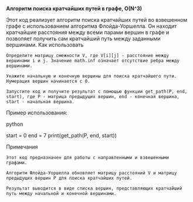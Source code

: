 **Алгоритм поиска кратчайших путей в графе, O(N^3)**

Этот код реализует алгоритм поиска кратчайших путей во взвешенном графе с использованием алгоритма Флойда-Уоршелла. Он находит кратчайшие расстояния между всеми парами вершин в графе и позволяет получить сам кратчайший путь между заданными вершинами.
Как использовать

    Определите матрицу смежности V, где V[i][j] - расстояние между вершинами i и j. Значение math.inf означает отсутствие ребра между вершинами.

    Укажите начальную и конечную вершины для поиска кратчайшего пути. Нумерация вершин начинается с 0.

    Запустите код и получите результат с помощью функции get_path(P, end, start), где P - матрица предыдущих вершин, end - конечная вершина, start - начальная вершина.

Пример использования:

python

start = 0
end = 7
print(get_path(P, end, start))

Примечания

    Этот код предназначен для работы с направленными и взвешенными графами.

    Алгоритм Флойда-Уоршелла обновляет матрицу расстояний V и матрицу предыдущих вершин P для поиска кратчайших путей.

    Результат выводится в виде списка вершин, представляющих кратчайший путь между начальной и конечной вершинами.